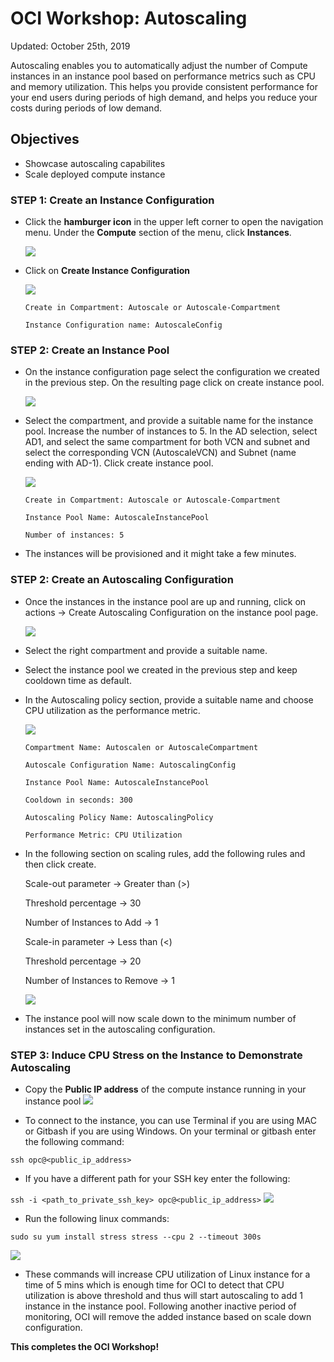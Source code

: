 # OCI Workshop: Autoscaling

Updated: October 25th, 2019

Autoscaling enables you to automatically adjust the number of Compute instances in an instance pool based on performance metrics such as CPU and memory utilization. This helps you provide consistent performance for your end users during periods of high demand, and helps you reduce your costs during periods of low demand.

## Objectives
- Showcase autoscaling capabilites
- Scale deployed compute instance

### **STEP 1**: Create an Instance Configuration

- Click the **hamburger icon** in the upper left corner to open the navigation menu. Under the **Compute** section of the menu, click **Instances**.

  ![](images/100ODA/instances.png)
  
- Click on **Create Instance Configuration**

  ![](images/100ODA/instanceConfig.png)
  
  `
  Create in Compartment: Autoscale or Autoscale-Compartment
  ` 
  
  `
  Instance Configuration name: AutoscaleConfig
  ` 
  
### **STEP 2**: Create an Instance Pool

- On the instance configuration page select the configuration we created in the previous step. On the resulting page click on create instance pool.

  ![](images/100ODA/instancePool.png)
  
- Select the compartment, and provide a suitable name for the instance pool. Increase the number of instances to 5.
In the AD selection, select AD1, and select the same compartment for both VCN and subnet and select the corresponding VCN (AutoscaleVCN) and Subnet (name ending with AD-1). Click create instance pool.

  ![](images/100ODA/cInstancePool.png)
  
  `
  Create in Compartment: Autoscale or Autoscale-Compartment
  ` 
  
  `
  Instance Pool Name: AutoscaleInstancePool
  ` 
  
  `
  Number of instances: 5
  ` 
 
- The instances will be provisioned and it might take a few minutes. 

### **STEP 2**: Create an Autoscaling Configuration

- Once the instances in the instance pool are up and running, click on actions → Create Autoscaling Configuration on the instance pool page.

  ![](images/100ODA/autoConfig.png)
  
- Select the right compartment and provide a suitable name.
- Select the instance pool we created in the previous step and keep cooldown time as default. 
- In the Autoscaling policy section, provide a suitable name and choose CPU utilization as the performance metric.
  
  ![](images/100ODA/autoConfig2.png)
  
  `
  Compartment Name: Autoscalen or AutoscaleCompartment
  `
  
  `
  Autoscale Configuration Name: AutoscalingConfig
  ` 
  
  `
  Instance Pool Name: AutoscaleInstancePool
  ` 
  
  `
  Cooldown in seconds: 300
  ` 
  
  `
  Autoscaling Policy Name: AutoscalingPolicy
  ` 
  
  `
  Performance Metric: CPU Utilization
  ` 
  
- In the following section on scaling rules, add the following rules and then click create.

  Scale-out parameter → Greater than (>)
  
  Threshold percentage → 30
  
  Number of Instances to Add → 1
  
  Scale-in parameter → Less than (<)
  
  Threshold percentage → 20
  
  Number of Instances to Remove → 1

  ![](images/100ODA/scalingRule.png)

- The instance pool will now scale down to the minimum number of instances set in the autoscaling configuration.

### **STEP 3**: Induce CPU Stress on the Instance to Demonstrate Autoscaling
- Copy the **Public IP address** of the compute instance running in your instance pool 
  ![](images/100ODA/publicIP.png)
  
- To connect to the instance, you can use  Terminal if you are using MAC or  Gitbash if you are
using Windows. On your terminal or gitbash enter the following command:

`
  ssh opc@<public_ip_address>
`
  
- If you have a different path for your SSH key enter the following:

`
  ssh -i <path_to_private_ssh_key> opc@<public_ip_address>
`
  ![](images/100ODA/login.png)
  
- Run the following linux commands:

`
  sudo su
  yum install stress
  stress --cpu 2 --timeout 300s
`

  ![](images/100ODA/stress.png)

- These commands will increase CPU utilization of Linux instance for a time of 5 mins which is enough time for OCI to detect that CPU utilization is above threshold and thus will start autoscaling to add 1 instance in the instance pool. Following another inactive period of monitoring, OCI will remove the added instance based on scale down configuration.

  

**This completes the OCI Workshop!**

